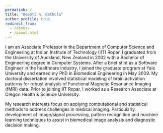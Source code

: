 ```yaml
---
permalink: /
title: "Deepti R. Bathula"
author_profile: true
redirect_from: 
  - /about/
  - /about.html
---
```


I am an Associate Professor in the Department of Computer Science and Engineering at Indian Institute of Technology (IIT) Ropar. I graduated from the University of Auckland, New Zealand in 2002 with a Bachelor of Engineering degree in Computer Systems. After a brief stint as a Software Engineer in the healthcare industry, I joined the graduate program at Yale University and earned my PhD in Biomedical Engineering in May 2009. My doctoral dissertation involved statistical modeling of brain activation patterns for robust analysis of Functional Magnetic Resonance Imaging (fMRI) data. Prior to joining IIT Ropar, I worked as a Research Associate at Oregon Health & Science University.

My research interests focus on applying computational and statistical methods to address challenges in medical imaging. Particularly, development of image/signal processing, pattern recognition and machine learning techniques to assist in biomedical image analysis and diagnostic decision making.

